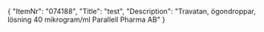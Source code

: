 {
  "ItemNr": "074188",
  "Title": "test",
  "Description": "Travatan, ögondroppar, lösning 40 mikrogram/ml Parallell Pharma AB"
}